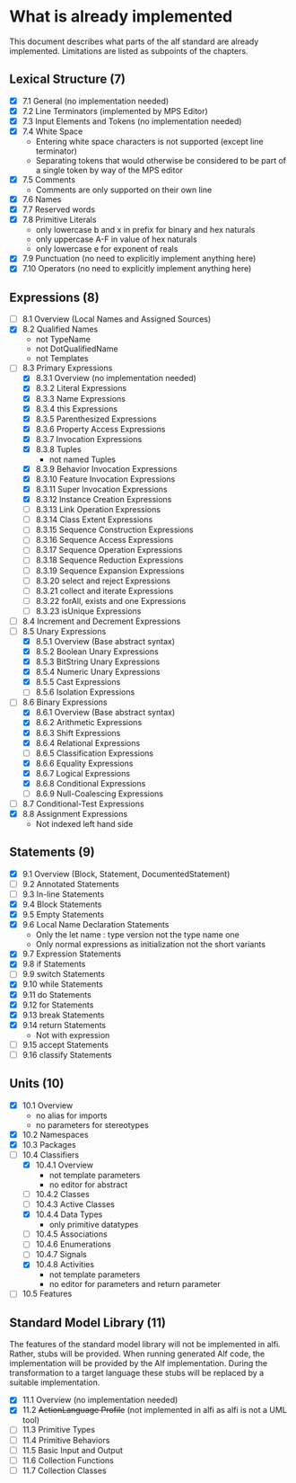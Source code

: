 # What is already implemented

This document describes what parts of the alf standard are already implemented.
Limitations are listed as subpoints of the chapters.

## Lexical Structure (7)

- [x] 7.1 General (no implementation needed)
- [x] 7.2 Line Terminators (implemented by MPS Editor)
- [x] 7.3 Input Elements and Tokens (no implementation needed)
- [x] 7.4 White Space
  - Entering white space characters is not supported (except line terminator)
  - Separating tokens that would otherwise be considered to be part of a single token by way of the MPS editor
- [x] 7.5 Comments
  - Comments are only supported on their own line
- [x] 7.6 Names
- [x] 7.7 Reserved words
- [x] 7.8 Primitive Literals
  - only lowercase b and x in prefix for binary and hex naturals
  - only uppercase A-F in value of hex naturals
  - only lowercase e for exponent of reals
- [x] 7.9 Punctuation (no need to explicitly implement anything here)
- [x] 7.10 Operators (no need to explicitly implement anything here)

## Expressions (8)

- [ ] 8.1 Overview (Local Names and Assigned Sources)
- [x] 8.2 Qualified Names
  - not TypeName
  - not DotQualifiedName
  - not Templates
- [ ] 8.3 Primary Expressions
  - [x] 8.3.1 Overview (no implementation needed)
  - [x] 8.3.2 Literal Expressions
  - [x] 8.3.3 Name Expressions
  - [x] 8.3.4 this Expressions
  - [x] 8.3.5 Parenthesized Expressions
  - [x] 8.3.6 Property Access Expressions
  - [x] 8.3.7 Invocation Expressions
  - [x] 8.3.8 Tuples
    - not named Tuples
  - [x] 8.3.9 Behavior Invocation Expressions
  - [x] 8.3.10 Feature Invocation Expressions
  - [x] 8.3.11 Super Invocation Expressions
  - [x] 8.3.12 Instance Creation Expressions
  - [ ] 8.3.13 Link Operation Expressions
  - [ ] 8.3.14 Class Extent Expressions
  - [ ] 8.3.15 Sequence Construction Expressions
  - [ ] 8.3.16 Sequence Access Expressions
  - [ ] 8.3.17 Sequence Operation Expressions
  - [ ] 8.3.18 Sequence Reduction Expressions
  - [ ] 8.3.19 Sequence Expansion Expressions
  - [ ] 8.3.20 select and reject Expressions
  - [ ] 8.3.21 collect and iterate Expressions
  - [ ] 8.3.22 forAll, exists and one Expressions
  - [ ] 8.3.23 isUnique Expressions
- [ ] 8.4 Increment and Decrement Expressions
- [ ] 8.5 Unary Expressions
  - [x] 8.5.1 Overview (Base abstract syntax)
  - [x] 8.5.2 Boolean Unary Expressions
  - [x] 8.5.3 BitString Unary Expressions
  - [x] 8.5.4 Numeric Unary Expressions
  - [x] 8.5.5 Cast Expressions
  - [ ] 8.5.6 Isolation Expressions
- [ ] 8.6 Binary Expressions
  - [x] 8.6.1 Overview (Base abstract syntax)
  - [x] 8.6.2 Arithmetic Expressions
  - [x] 8.6.3 Shift Expressions
  - [x] 8.6.4 Relational Expressions
  - [ ] 8.6.5 Classification Expressions
  - [x] 8.6.6 Equality Expressions
  - [x] 8.6.7 Logical Expressions
  - [x] 8.6.8 Conditional Expressions
  - [ ] 8.6.9 Null-Coalescing Expressions
- [ ] 8.7 Conditional-Test Expressions
- [x] 8.8 Assignment Expressions
  - Not indexed left hand side

## Statements (9)

- [x] 9.1 Overview (Block, Statement, DocumentedStatement)
- [ ] 9.2 Annotated Statements
- [ ] 9.3 In-line Statements
- [x] 9.4 Block Statements
- [x] 9.5 Empty Statements
- [x] 9.6 Local Name Declaration Statements
  - Only the let name : type version not the type name one
  - Only normal expressions as initialization not the short variants
- [x] 9.7 Expression Statements
- [x] 9.8 if Statements
- [ ] 9.9 switch Statements
- [x] 9.10 while Statements
- [x] 9.11 do Statements
- [x] 9.12 for Statements
- [x] 9.13 break Statements
- [x] 9.14 return Statements
  - Not with expression
- [ ] 9.15 accept Statements
- [ ] 9.16 classify Statements

## Units (10)

- [x] 10.1 Overview
  - no alias for imports
  - no parameters for stereotypes
- [x] 10.2 Namespaces
- [x] 10.3 Packages
- [ ] 10.4 Classifiers
  - [x] 10.4.1 Overview
    - not template parameters
    - no editor for abstract
  - [ ] 10.4.2 Classes
  - [ ] 10.4.3 Active Classes
  - [x] 10.4.4 Data Types
    - only primitive datatypes
  - [ ] 10.4.5 Associations
  - [ ] 10.4.6 Enumerations
  - [ ] 10.4.7 Signals
  - [x] 10.4.8 Activities
    - not template parameters
    - no editor for parameters and return parameter
- [ ] 10.5 Features

## Standard Model Library (11)

The features of the standard model library will not be implemented in alfi.
Rather, stubs will be provided.
When running generated Alf code, the implementation will be provided by the Alf implementation.
During the transformation to a target language these stubs will be replaced by a suitable implementation.

- [x] 11.1 Overview (no implementation needed)
- [x] 11.2 ~~ActionLanguage Profile~~ (not implemented in alfi as alfi is not a UML tool)
- [ ] 11.3 Primitive Types
- [ ] 11.4 Primitive Behaviors
- [ ] 11.5 Basic Input and Output
- [ ] 11.6 Collection Functions
- [ ] 11.7 Collection Classes
